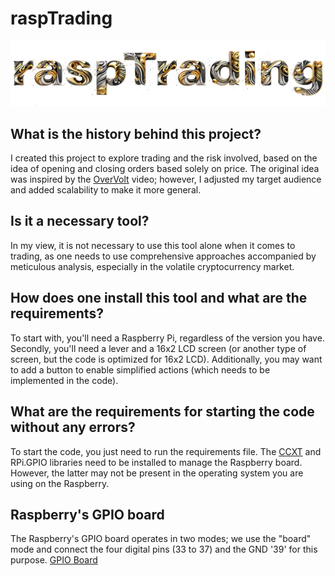 # raspTrading
![logo](raspTrading-logo.png)

## What is the history behind this project?
I created this project to explore trading and the risk involved, based on the idea of opening and closing orders based solely on price. The original idea was inspired by the [OverVolt](https://www.youtube.com/watch?v=4ZXVNi9VeWE&pp=ygUNb3ZlcnZvbHQgY2N4dA%3D%3D) video; however, I adjusted my target audience and added scalability to make it more general. 

## Is it a necessary tool?
In my view, it is not necessary to use this tool alone when it comes to trading, as one needs to use comprehensive approaches accompanied by meticulous analysis, especially in the volatile cryptocurrency market.

## How does one install this tool and what are the requirements?
To start with, you'll need a Raspberry Pi, regardless of the version you have. Secondly, you'll need a lever and a 16x2 LCD screen (or another type of screen, but the code is optimized for 16x2 LCD). Additionally, you may want to add a button to enable simplified actions (which needs to be implemented in the code).

## What are the requirements for starting the code without any errors?
To start the code, you just need to run the requirements file. The [CCXT](https://github.com/ccxt/ccxt) and RPi.GPIO libraries need to be installed to manage the Raspberry board. However, the latter may not be present in the operating system you are using on the Raspberry.

## Raspberry's GPIO board
The Raspberry's GPIO board operates in two modes; we use the "board" mode and connect the four digital pins (33 to 37) and the GND '39' for this purpose.
[GPIO Board](https://openclipart.org/image/800px/280972)
